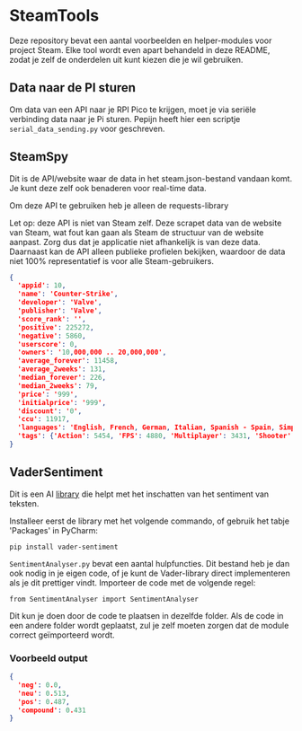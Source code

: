 # SteamTools

Deze repository bevat een aantal voorbeelden en helper-modules voor project Steam. Elke tool wordt even apart behandeld in deze README, zodat je zelf de onderdelen uit kunt kiezen die je wil gebruiken.

## Data naar de PI sturen

Om data van een API naar je RPI Pico te krijgen, moet je via seriële verbinding data naar je Pi sturen. Pepijn heeft hier een scriptje `serial_data_sending.py` voor geschreven.

## SteamSpy

Dit is de API/website waar de data in het steam.json-bestand vandaan komt. Je kunt deze zelf ook benaderen voor real-time data.

Om deze API te gebruiken heb je alleen de requests-library 

Let op: deze API is niet van Steam zelf. Deze scrapet data van de website van Steam, wat fout kan gaan als Steam de structuur van de website aanpast. 
Zorg dus dat je applicatie niet afhankelijk is van deze data. Daarnaast kan de API alleen publieke profielen bekijken, waardoor 
de data niet 100% representatief is voor alle Steam-gebruikers.

```json
{
  'appid': 10, 
  'name': 'Counter-Strike', 
  'developer': 'Valve', 
  'publisher': 'Valve', 
  'score_rank': '', 
  'positive': 225272, 
  'negative': 5860, 
  'userscore': 0, 
  'owners': '10,000,000 .. 20,000,000', 
  'average_forever': 11458, 
  'average_2weeks': 131, 
  'median_forever': 226, 
  'median_2weeks': 79, 
  'price': '999', 
  'initialprice': '999', 
  'discount': '0', 
  'ccu': 11917, 
  'languages': 'English, French, German, Italian, Spanish - Spain, Simplified Chinese, Traditional Chinese, Korean', 'genre': 'Action',
  'tags': {'Action': 5454, 'FPS': 4880, 'Multiplayer': 3431, 'Shooter': 3381, 'Classic': 2812, 'Team-Based': 1886, 'First-Person': 1724, 'Competitive': 1623, 'Tactical': 1361, "1990's": 1220, 'e-sports': 1208, 'PvP': 898, 'Old School': 793, 'Military': 641, 'Strategy': 624, 'Survival': 306, 'Score Attack': 292, '1980s': 272, 'Assassin': 231, 'Nostalgia': 167}
}
```

## VaderSentiment

Dit is een AI [library](https://github.com/cjhutto/vaderSentiment) die helpt met het inschatten van het sentiment van teksten.

Installeer eerst de library met het volgende commando, of gebruik het tabje 'Packages' in PyCharm:


`pip install vader-sentiment`


`SentimentAnalyser.py` bevat een aantal hulpfuncties. Dit bestand heb je dan ook nodig in je eigen code, of je kunt de 
Vader-library direct implementeren als je dit prettiger vindt. Importeer de code met de volgende regel:


`from SentimentAnalyser import SentimentAnalyser`


Dit kun je doen door de code te plaatsen in dezelfde folder. Als de code in een andere folder wordt geplaatst, zul je zelf 
moeten zorgen dat de module correct geïmporteerd wordt.

### Voorbeeld output

```json
{
  'neg': 0.0, 
  'neu': 0.513, 
  'pos': 0.487, 
  'compound': 0.431
}
```

